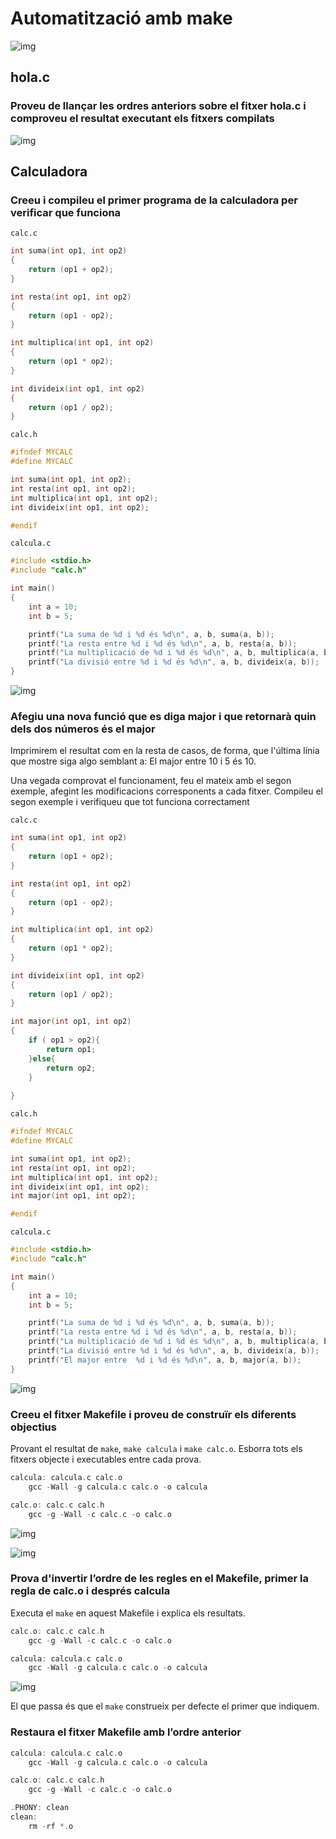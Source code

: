 # Automatització amb make

![img](logo.jpg)

## hola.c

### Proveu de llançar les ordres anteriors sobre el fitxer hola.c i comproveu el resultat executant els fitxers compilats

![img](1.png)

## Calculadora

### Creeu i compileu el primer programa de la calculadora per verificar que funciona

`calc.c`

```C
int suma(int op1, int op2)
{
    return (op1 + op2);
}

int resta(int op1, int op2)
{
    return (op1 - op2);
}

int multiplica(int op1, int op2)
{
    return (op1 * op2);
}

int divideix(int op1, int op2)
{
    return (op1 / op2);
}
```

`calc.h`

```C
#ifndef MYCALC
#define MYCALC

int suma(int op1, int op2);
int resta(int op1, int op2);
int multiplica(int op1, int op2);
int divideix(int op1, int op2);

#endif
```

`calcula.c`

```C
#include <stdio.h>
#include "calc.h"

int main()
{
    int a = 10;
    int b = 5;

    printf("La suma de %d i %d és %d\n", a, b, suma(a, b));
    printf("La resta entre %d i %d és %d\n", a, b, resta(a, b));
    printf("La multiplicació de %d i %d és %d\n", a, b, multiplica(a, b));
    printf("La divisió entre %d i %d és %d\n", a, b, divideix(a, b));
}
```

![img](2.png)

### Afegiu una nova funció que es diga major i que retornarà quin dels dos números és el major

Imprimirem el resultat com en la resta de casos, de forma, que l'última línia que mostre siga algo semblant a: El major entre 10 i 5 és 10.

Una vegada comprovat el funcionament, feu el mateix amb el segon exemple, afegint les modificacions corresponents a cada fitxer. Compileu el segon exemple i verifiqueu que tot funciona correctament

`calc.c`

```C
int suma(int op1, int op2)
{
    return (op1 + op2);
}

int resta(int op1, int op2)
{
    return (op1 - op2);
}

int multiplica(int op1, int op2)
{
    return (op1 * op2);
}

int divideix(int op1, int op2)
{
    return (op1 / op2);
}

int major(int op1, int op2)
{
    if ( op1 > op2){
        return op1;
    }else{
        return op2;
    }
        
}
```

`calc.h`

```C
#ifndef MYCALC
#define MYCALC

int suma(int op1, int op2);
int resta(int op1, int op2);
int multiplica(int op1, int op2);
int divideix(int op1, int op2);
int major(int op1, int op2);

#endif
```

`calcula.c`

```C
#include <stdio.h>
#include "calc.h"

int main()
{
    int a = 10;
    int b = 5;

    printf("La suma de %d i %d és %d\n", a, b, suma(a, b));
    printf("La resta entre %d i %d és %d\n", a, b, resta(a, b));
    printf("La multiplicació de %d i %d és %d\n", a, b, multiplica(a, b));
    printf("La divisió entre %d i %d és %d\n", a, b, divideix(a, b));
    printf("El major entre  %d i %d és %d\n", a, b, major(a, b));
}
```

![img](3.png)

### Creeu el fitxer Makefile i proveu de construïr els diferents objectius

Provant el resultat de `make`, `make calcula` i `make calc.o`. Esborra tots els fitxers objecte i executables entre cada prova.

```C
calcula: calcula.c calc.o
    gcc -Wall -g calcula.c calc.o -o calcula

calc.o: calc.c calc.h
    gcc -g -Wall -c calc.c -o calc.o
```

![img](4.png)

![img](4b.png)

### Prova d'invertir l’ordre de les regles en el Makefile, primer la regla de calc.o i després calcula

Executa el `make` en aquest Makefile i explica els resultats.

```C
calc.o: calc.c calc.h
    gcc -g -Wall -c calc.c -o calc.o

calcula: calcula.c calc.o
    gcc -Wall -g calcula.c calc.o -o calcula
```

![img](4c.png)

El que passa és que el `make` construeix per defecte el primer que indiquem.

### Restaura el fitxer Makefile amb l’ordre anterior

```C
calcula: calcula.c calc.o
    gcc -Wall -g calcula.c calc.o -o calcula

calc.o: calc.c calc.h
    gcc -g -Wall -c calc.c -o calc.o
```

```C
.PHONY: clean
clean:
    rm -rf *.o
```
